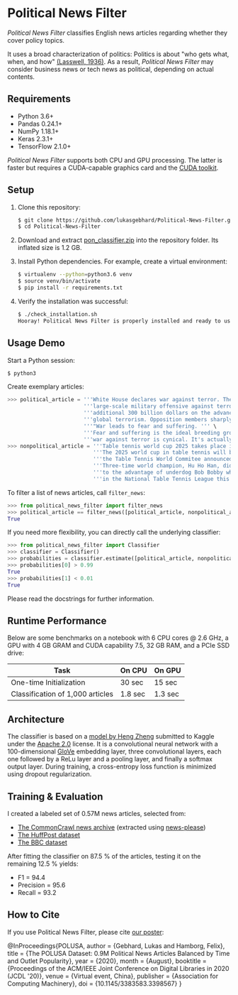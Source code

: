 # Political News Filter

*Political News Filter* classifies English news articles regarding whether they cover policy topics.

It uses a broad characterization of politics: Politics is about "who gets what, when, and how" [(Lasswell, 1936)](https://www.cambridge.org/core/journals/american-political-science-review/article/politics-who-gets-what-when-how-by-harold-d-lasswell-new-york-whittlesey-house-1936-pp-ix-264/90C407BEDE6963B3D2C84FF79C695E1E). As a result, *Political News Filter* may consider business news or tech news as political, depending on actual contents.

## Requirements

- Python 3.6+
- Pandas 0.24.1+
- NumPy 1.18.1+
- Keras 2.3.1+
- TensorFlow 2.1.0+

*Political News Filter* supports both CPU and GPU processing. The latter is faster but requires a CUDA-capable graphics card and the [CUDA toolkit](https://developer.nvidia.com/cuda-toolkit).

## Setup

1. Clone this repository:

    ```bash
    $ git clone https://github.com/lukasgebhard/Political-News-Filter.git
    $ cd Political-News-Filter
    ```

1. Download and extract [pon_classifier.zip](https://drive.google.com/open?id=1kmFr3WYOa7bSQELvpMcY77wH4gzLe9cJ) into the repository folder. Its inflated size is 1.2 GB.

1. Install Python dependencies. For example, create a virtual environment:

    ```bash
    $ virtualenv --python=python3.6 venv
    $ source venv/bin/activate
    $ pip install -r requirements.txt
    ```

1. Verify the installation was successful:

    ```bash
    $ ./check_installation.sh
    Hooray! Political News Filter is properly installed and ready to use.
    ```

## Usage Demo

Start a Python session:

```bash
$ python3
```

Create exemplary articles:

```python
>>> political_article = '''White House declares war against terror. The US government officially announced a ''' \
                        '''large-scale military offensive against terrorism. Today, the Senate agreed to spend an ''' \
                        '''additional 300 billion dollars on the advancement of combat drones to be used against ''' \
                        '''global terrorism. Opposition members sharply criticize the government. ''' \
                        '''"War leads to fear and suffering. ''' \
                        '''Fear and suffering is the ideal breeding ground for terrorism. So talking about a ''' \
                        '''war against terror is cynical. It's actually a war supporting terror."'''
>>> nonpolitical_article = '''Table tennis world cup 2025 takes place in South Korea. ''' \
                           '''The 2025 world cup in table tennis will be hosted by South Korea, ''' \
                           '''the Table Tennis World Commitee announced yesterday. ''' \
                           '''Three-time world champion, Hu Ho Han, did not pass the qualification round, ''' \
                           '''to the advantage of underdog Bob Bobby who has been playing outstanding matches ''' \
                           '''in the National Table Tennis League this year.'''
```

To filter a list of news articles, call `filter_news`:

```python
>>> from political_news_filter import filter_news
>>> political_article == filter_news([political_article, nonpolitical_article])[0]
True
```

If you need more flexibility, you can directly call the underlying classifier:

```python
>>> from political_news_filter import Classifier
>>> classifier = Classifier()
>>> probabilities = classifier.estimate([political_article, nonpolitical_article])
>>> probabilities[0] > 0.99
True
>>> probabilities[1] < 0.01
True
```

Please read the docstrings for further information.

## Runtime Performance

Below are some benchmarks on a notebook with 6 CPU cores @ 2.6 GHz, a GPU with 4 GB GRAM and CUDA capability 7.5, 32 GB RAM, and a PCIe SSD drive:

Task | On CPU | On GPU
--- | --- | ---
One-time Initialization | 30 sec | 15 sec
Classification of 1,000 articles | 1.8 sec | 1.3 sec

## Architecture

The classifier is based on a [model by Heng Zheng](https://www.kaggle.com/hengzheng/news-category-classifier-val-acc-0-65) submitted to Kaggle under the [Apache 2.0](http://www.apache.org/licenses/LICENSE-2.0) license. It is a convolutional neural network with a 100-dimensional [GloVe](https://www.aclweb.org/anthology/D14-1162/) embedding layer, three convolutional layers, each one followed by a ReLu layer and a pooling layer, and finally a softmax output layer. During training, a cross-entropy loss function is minimized using dropout regularization.

## Training & Evaluation

I created a labeled set of 0.57M news articles, selected from:

- [The CommonCrawl news archive](https://commoncrawl.org/2016/10/news-dataset-available/) (extracted using [news-please](https://github.com/fhamborg/news-please))
- [The HuffPost dataset](https://www.kaggle.com/rmisra/news-category-dataset)
- [The BBC dataset](http://mlg.ucd.ie/datasets/bbc.html)

After fitting the classifier on 87.5 % of the articles, testing it on the remaining 12.5 % yields:

- F1 = 94.4
- Precision = 95.6
- Recall = 93.2

## How to Cite

If you use Political News Filter, please cite [our poster](https://dx.doi.org/10.1145/3383583.3398567):

@InProceedings{POLUSA,
  author     = {Gebhard, Lukas and Hamborg, Felix},
  title      = {The POLUSA Dataset: 0.9M Political News Articles Balanced by Time and Outlet Popularity},
  year       = {2020},
  month      = {August},
  booktitle  = {Proceedings of the ACM/IEEE Joint Conference on Digital Libraries in 2020 (JCDL '20)},
  venue      = {Virtual event, China},
  publisher  = {Association for Computing Machinery},
  doi        = {10.1145/3383583.3398567}
}
